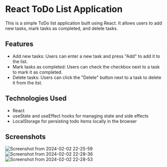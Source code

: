 # React ToDo List Application

This is a simple ToDo list application built using React. It allows users to add new tasks, mark tasks as completed, and delete tasks.

## Features

- Add new tasks: Users can enter a new task and press "Add" to add it to the list.
- Mark tasks as completed: Users can check the checkbox next to a task to mark it as completed.
- Delete tasks: Users can click the "Delete" button next to a task to delete it from the list.

## Technologies Used

- React
- useState and useEffect hooks for managing state and side effects
- LocalStorage for persisting todo items locally in the browser

## Screenshots
![Screenshot from 2024-02-02 22-25-59](https://github.com/srikanth-rl/to-do-react/assets/98140086/575fe40d-6726-4b75-bb08-af66afaec2e6)
![Screenshot from 2024-02-02 22-28-36](https://github.com/srikanth-rl/to-do-react/assets/98140086/adf5269f-5015-4ad0-9e89-c5560f3a81c9)
![Screenshot from 2024-02-02 22-28-53](https://github.com/srikanth-rl/to-do-react/assets/98140086/9000bac2-e0e0-4acb-944a-a23d4b760c10)

